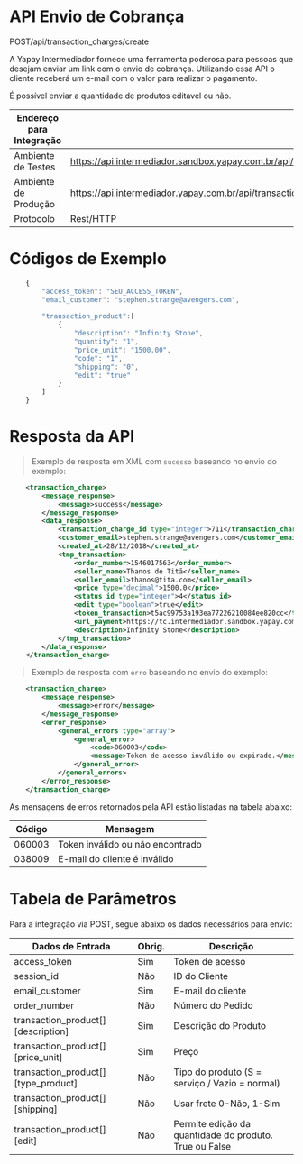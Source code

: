 # API Envio de Cobrança

<span class="post">POST</span><span class="beforePost">/api/transaction_charges/create</span>

A Yapay Intermediador fornece uma ferramenta poderosa para pessoas que desejam enviar um link com o envio de cobrança. Utilizando essa API o cliente receberá um e-mail com o valor para realizar o pagamento. 

É possível enviar a quantidade de produtos editavel ou não.


| Endereço para Integração |                                                                               |
|--------------------------|-------------------------------------------------------------------------------|
| Ambiente de Testes       | https://api.intermediador.sandbox.yapay.com.br/api/transaction_charges/create |
| Ambiente de Produção     | https://api.intermediador.yapay.com.br/api/transaction_charges/create         |
| Protocolo                | Rest/HTTP                                                                     |


# Códigos de Exemplo


```javascript
    {
        "access_token": "SEU_ACCESS_TOKEN",
        "email_customer": "stephen.strange@avengers.com",               
            
        "transaction_product":[  
            {  
                "description": "Infinity Stone",
                "quantity": "1",
                "price_unit": "1500.00",
                "code": "1",
                "shipping": "0",
                "edit": "true"
            }
        ]   
    }
```


# Resposta da API

> Exemplo de resposta em XML com `sucesso` baseando no envio do exemplo:

```xml
    <transaction_charge>
        <message_response>
            <message>success</message>
        </message_response>
        <data_response>
            <transaction_charge_id type="integer">711</transaction_charge_id>
            <customer_email>stephen.strange@avengers.com</customer_email>
            <created_at>28/12/2018</created_at>
            <tmp_transaction>
                <order_number>1546017563</order_number>
                <seller_name>Thanos de Titã</seller_name>
                <seller_email>thanos@tita.com</seller_email>
                <price type="decimal">1500.0</price>
                <status_id type="integer">4</status_id>
                <edit type="boolean">true</edit>
                <token_transaction>t5ac99753a193ea77226210084ee820cc</token_transaction>
                <url_payment>https://tc.intermediador.sandbox.yapay.com.br/payment/car/</url_payment>
                <description>Infinity Stone</description>
            </tmp_transaction>
        </data_response>
    </transaction_charge>
```


> Exemplo de resposta com `erro` baseando no envio do exemplo:


```xml
    <transaction_charge>
        <message_response>
            <message>error</message>
        </message_response>
        <error_response>
            <general_errors type="array">
                <general_error>
                    <code>060003</code>
                    <message>Token de acesso inválido ou expirado.</message>
                </general_error>
            </general_errors>
        </error_response>
    </transaction_charge>
```



As mensagens de erros retornados pela API estão listadas na tabela abaixo:

| Código    |  Mensagem                                   |
|-----------|---------------------------------------------|
| 060003	| Token inválido ou não encontrado            |
| 038009    | E-mail do cliente é inválido                |


# Tabela de Parâmetros

Para a integração via <span class="post">POST</span>, segue abaixo os dados necessários para envio:

| Dados de Entrada                    |	Obrig.  |	Descrição                                            |
|-------------------------------------|---------|--------------------------------------------------------|
| access_token                        |	Sim     | Token de acesso                                        |
| session_id                          |	Não	    | ID do Cliente                                          |
| email_customer                      |	Sim     | E-mail do cliente                                      |
| order_number                        | Não     | Número do Pedido                                       |
| transaction_product[][description]  | Sim     | Descrição do Produto                                   |
| transaction_product[][price_unit]   | Sim     | Preço                                                  |
| transaction_product[][type_product] | Não     | Tipo do produto (S = serviço / Vazio = normal)         |
| transaction_product[][shipping]     | Não     | Usar frete 0-Não, 1-Sim                                |
| transaction_product[][edit]         | Não     | Permite edição da quantidade do produto. True ou False |

